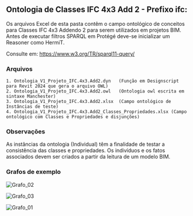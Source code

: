 ## Ontologia de Classes IFC 4x3 Add 2 - Prefixo ifc:

Os arquivos Excel de esta pasta contêm o campo ontológico de conceitos para Classes IFC 4x3 Addendo 2 para serem utilizados em projetos BIM. 
Antes de executar filtros SPARQL em Protégé deve-se inicializar um Reasoner como HermiT.

Consulte em: https://www.w3.org/TR/sparql11-query/

### Arquivos
    1. Ontologia_V1_Projeto_IFC.4x3.Add2.dyn   (Função em Designscript para Revit 2024 que gera o arquivo OWL)
    2. Ontologia_V1_Projeto_IFC.4x3.Add2.owl   (Ontologia owl escrita em sintaxe Manchester)
    3. Ontologia_V1_Projeto_IFC.4x3.Add2.xlsx  (Campo ontológico de Instâncias de teste)
    4. Ontologia_V1_Projeto_IFC.4x3.Add2_Classes_Propriedades.xlsx (Campo ontológico com Classes e Propriedades e disjunções) 

### Observações

As instâncias da ontologia (Individual) têm a finalidade de testar a consistência das classes e propriedades. 
Os indivíduos e os fatos associados devem ser criados a partir da leitura de um modelo BIM.

### Grafos de exemplo

![Grafo_02](https://github.com/JLMenegotto/OntologiaBIM/assets/9437020/02770766-8c73-4b16-bd3c-24ce56db1acd)

![Grafo_03](https://github.com/JLMenegotto/OntologiaBIM/assets/9437020/4f8e9b55-605f-45c7-970a-8da4fe1bfb38)

![Grafo_01](https://github.com/JLMenegotto/OntologiaBIM/assets/9437020/52c18d82-04a0-4de6-b48b-a7fee3906e9d)

